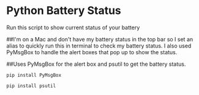 # Python Battery Status
 Run this script to show current status of your battery
 
##I'm on a Mac and don't have my battery status in the top bar so I set an alias to quickly run this in terminal to check my battery status. I also used PyMsgBox to handle the alert boxes that pop up to show the status.

##Uses PyMsgBox for the alert box and psutil to get the battery status.
 
 ```
 pip install PyMsgBox
  ```
   ```
 pip install psutil
  ```
